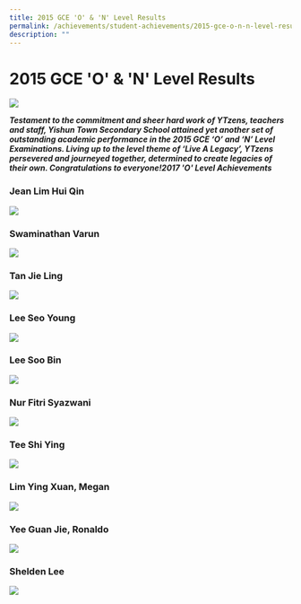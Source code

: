 ```yaml
---
title: 2015 GCE 'O' & 'N' Level Results
permalink: /achievements/student-achievements/2015-gce-o-n-n-level-results/
description: ""
---
```

# **2015 GCE 'O' & 'N' Level Results**

![](/images/2015%20Grad%20Cohort.jpg)

**_Testament to the commitment and sheer hard work of YTzens, teachers and staff, Yishun Town Secondary School attained yet another set of outstanding academic performance in the 2015 GCE ‘O’ and ‘N’ Level Examinations. Living up to the level theme of ‘Live A Legacy’, YTzens persevered and journeyed together, determined to create legacies of their own. Congratulations to everyone!2017 'O' Level Achievements_**


### Jean Lim Hui Qin

![](/images/786%20Jean%20Lim%20Hui%20Qin%202015%20(V11)%20(24Oct2019)%20(Poster%20Effect)%20(A).jpg)

### Swaminathan Varun

![](/images/786%20Swaminathan%20Varun%202015%20(V11)%20(24Oct2019)%20(Poster%20Effect)%20(A).jpg)


### Tan Jie Ling

![](/images/786%20Tan%20Jie%20Ling%202015%20(V11)%20(24Oct2019)%20(Poster%20Effect)%20(A).jpg)


### Lee Seo Young

![](/images/786%20Lee%20Seo%20Young%202015%20(V11)%20(24Oct2019)%20(Poster%20Effect)%20(A).jpg)

### Lee Soo Bin

![](/images/786%20Lee%20Soo%20Bin%202015%20(V11)%20(24Oct2019)%20(Poster%20Effect)%20(A).jpg)


### Nur Fitri Syazwani

![](/images/786%20Nur%20Fitri%202015%20(V11)%20(24Oct2019)%20(Poster%20Effect)%20(A).jpg)

### Tee Shi Ying

![](/images/786%20Tee%20Shi%20Ying%202015%20(V11)%20(24Oct2019)%20(Poster%20Effect)%20(A).jpg)

### Lim Ying Xuan, Megan

![](/images/786%20Lim%20Ying%20Xuan%202015%20(V11)%20(25Oct2019)%20(Poster%20Effect)%20(A).jpg)

### Yee Guan Jie, Ronaldo

![](/images/786%20Yee%20Guan%20Jie%202015%20(V11)%20(25Oct2019)%20(Poster%20Effect)%20(A).jpg)

### Shelden Lee
![](/images/786%20Shelden%20Lee%202015%20(V11)%20(25Oct2019)%20(Poster%20Effect)%20(A).jpg)
